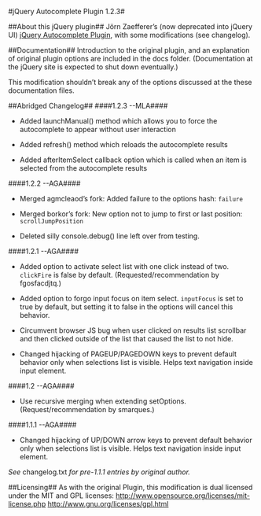 #jQuery Autocomplete Plugin 1.2.3#

##About this jQuery plugin##
Jörn Zaefferer’s (now deprecated into jQuery UI) [jQuery Autocomplete Plugin](http://bassistance.de/jquery-plugins/jquery-plugin-autocomplete/), with some modifications (see changelog).

##Documentation##
Introduction to the original plugin, and an explanation of original plugin options are included in the docs folder. (Documentation at the jQuery site is expected to shut down eventually.)

This modification shouldn’t break any of the options discussed at the these documentation files.

##Abridged Changelog##
####1.2.3 --MLA####
* Added launchManual() method which allows you to force the autocomplete
  to appear without user interaction

* Added refresh() method which reloads the autocomplete results

* Added afterItemSelect callback option which is called when an item
  is selected from the autocomplete results

####1.2.2 --AGA####
* Merged agmcleaod’s fork: Added failure to the options hash: `failure`

* Merged borkor’s fork: New option not to jump to first or last position: `scrollJumpPosition`

* Deleted silly console.debug() line left over from testing.

####1.2.1 --AGA####
* Added option to activate select list with one click instead of two. `clickFire` is false by default. (Requested/recommendation by fgosfacdjtq.)

* Added option to forgo input focus on item select. `inputFocus` is set to true by default, but setting it to false in the options will cancel this behavior.

* Circumvent browser JS bug when user clicked on results list scrollbar and then clicked outside of the list that caused the list to not hide.

* Changed hijacking of PAGEUP/PAGEDOWN keys to prevent default behavior only when selections list is visible. Helps text navigation inside input element.

####1.2 --AGA####
* Use recursive merging when extending setOptions. (Request/recommendation by smarques.)

####1.1.1 --AGA####
* Changed hijacking of UP/DOWN arrow keys to prevent default behavior only when selections list is visible. Helps text navigation inside input element.

_See_ changelog.txt _for pre-1.1.1 entries by original author._

##Licensing##
As with the original Plugin, this modification is dual licensed under the MIT and GPL licenses:
	http://www.opensource.org/licenses/mit-license.php
	http://www.gnu.org/licenses/gpl.html
